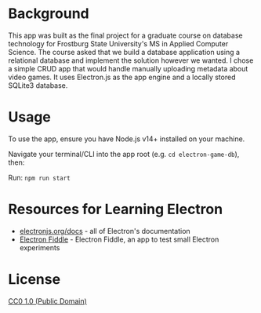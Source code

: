 # Background

This app was built as the final project for a graduate course on database technology for Frostburg State University's MS in Applied Computer Science. The course asked that we build a database application using a relational database and implement the solution however we wanted. I chose a simple CRUD app that would handle manually uploading metadata about video games. It uses Electron.js as the app engine and a locally stored SQLite3 database.

# Usage

To use the app, ensure you have Node.js v14+ installed on your machine.

Navigate your terminal/CLI into the app root (e.g. `cd electron-game-db`), then:

Run: `npm run start`

# Resources for Learning Electron

- [electronjs.org/docs](https://electronjs.org/docs) - all of Electron's documentation
- [Electron Fiddle](https://electronjs.org/fiddle) - Electron Fiddle, an app to test small Electron experiments

# License

[CC0 1.0 (Public Domain)](LICENSE.md)

